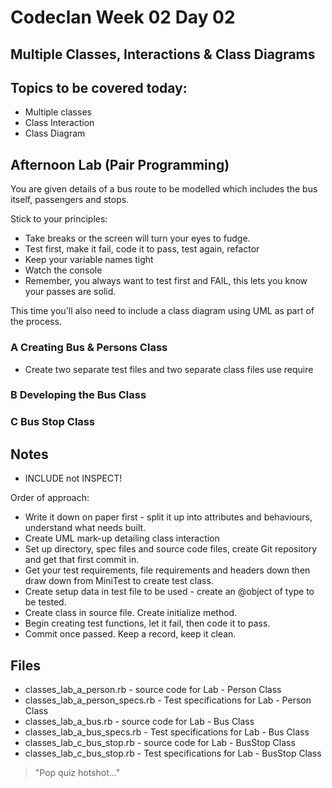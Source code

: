 # Codeclan Week 02 Day 02

## Multiple Classes, Interactions & Class Diagrams

## Topics to be covered today:
* Multiple classes
* Class Interaction
* Class Diagram


## Afternoon Lab (Pair Programming)

You are given details of a bus route to be modelled which includes the bus itself, passengers and stops.


Stick to your principles:

* Take breaks or the screen will turn your eyes to fudge.
* Test first, make it fail, code it to pass, test again, refactor
* Keep your variable names tight
* Watch the console
* Remember, you always want to test first and FAIL, this lets you know your passes are solid.

This time you'll also need to include a class diagram using UML as part of the process.

### A Creating Bus & Persons Class

* Create two separate test files and two separate class files use require



### B Developing the Bus Class



### C Bus Stop Class




## Notes


* INCLUDE not INSPECT!

Order of approach:

* Write it down on paper first - split it up into attributes and behaviours, understand what needs built.
* Create UML mark-up detailing class interaction
* Set up directory, spec files and source code files, create Git repository and get that first commit in.
* Get your test requirements, file requirements and headers down then draw down from MiniTest to create test class.
* Create setup data in test file to be used - create an @object of type to be tested.
* Create class in source file. Create initialize method.
* Begin creating test functions, let it fail, then code it to pass.
* Commit once passed. Keep a record, keep it clean.



## Files

* classes_lab_a_person.rb - source code for Lab - Person Class
* classes_lab_a_person_specs.rb - Test specifications for Lab - Person Class
* classes_lab_a_bus.rb - source code for Lab - Bus Class
* classes_lab_a_bus_specs.rb - Test specifications for Lab - Bus Class
* classes_lab_c_bus_stop.rb - source code for Lab - BusStop Class
* classes_lab_c_bus_stop.rb - Test specifications for Lab - BusStop Class

> "Pop quiz hotshot..."
